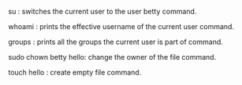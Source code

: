  su : switches the current user to the user betty command.

whoami : prints the effective username of the current user command.

groups : prints all the groups the current user is part of command.

sudo chown betty hello: change the owner of the file command.

touch hello : create empty file command.

